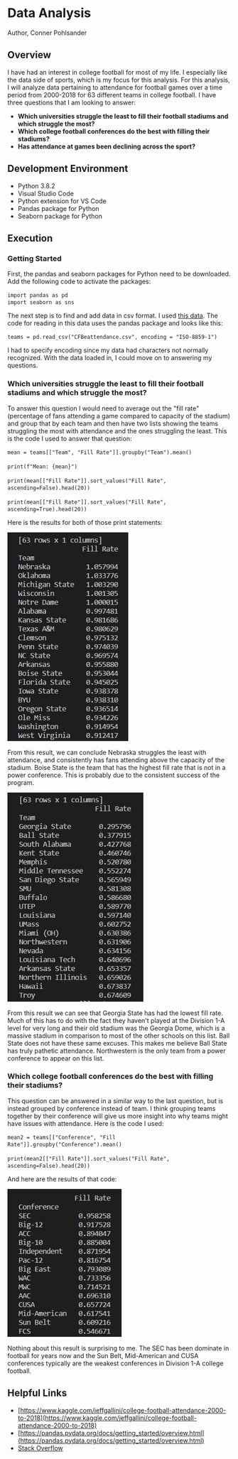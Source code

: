 # Data Analysis

Author, Conner Pohlsander

## Overview

I have had an interest in college football for most of my life. I especially like the data side of sports, which is my focus for this analysis. For this analysis, I will analyze data pertaining to attendance for football games over a time period from 2000-2018 for 63 different teams in college football. I have three questions that I am looking to answer:
* **Which universities struggle the least to fill their football stadiums and which struggle the most?**
* **Which college football conferences do the best with filling their stadiums?**
* **Has attendance at games been declining across the sport?**

## Development Environment

* Python 3.8.2
* Visual Studio Code
* Python extension for VS Code
* Pandas package for Python
* Seaborn package for Python

## Execution

### Getting Started

First, the pandas and seaborn packages for Python need to be downloaded. Add the following code to activate the packages:

```
import pandas as pd
import seaborn as sns
```

The next step is to find and add data in csv format. I used [this data](https://www.kaggle.com/jeffgallini/college-football-attendance-2000-to-2018). The code for reading in this data uses the pandas package and looks like this:

```
teams = pd.read_csv("CFBeattendance.csv", encoding = "ISO-8859-1")
```

I had to specify encoding since my data had characters not normally recognized. With the data loaded in, I could move on to answering my questions.

### Which universities struggle the least to fill their football stadiums and which struggle the most?

To answer this question I would need to average out the "fill rate" (percentage of fans attending a game compared to capacity of the stadium) and group that by each team and then have two lists showing the teams struggling the most with attendance and the ones struggling the least. This is the code I used to answer that question:

```
mean = teams[["Team", "Fill Rate"]].groupby("Team").mean()

print(f"Mean: {mean}")

print(mean[["Fill Rate"]].sort_values("Fill Rate", ascending=False).head(20))

print(mean[["Fill Rate"]].sort_values("Fill Rate", ascending=True).head(20))
```

Here is the results for both of those print statements:

![Teams struggling the least with attendance](1.jpg)

From this result, we can conclude Nebraska struggles the least with attendance, and consistently has fans attending above the capacity of the stadium. Boise State is the team that has the highest fill rate that is not in a power conference. This is probably due to the consistent success of the program.

![Teams struggling the most with attendance](2.jpg)

From this result we can see that Georgia State has had the lowest fill rate. Much of this has to do with the fact they haven't played at the Division 1-A level for very long and their old stadium was the Georgia Dome, which is a massive stadium in comparison to most of the other schools on this list. Ball State does not have these same excuses. This makes me believe Ball State has truly pathetic attendance. Northwestern is the only team from a power conference to appear on this list.

### Which college football conferences do the best with filling their stadiums?

This question can be answered in a similar way to the last question, but is instead grouped by conference instead of team. I think grouping teams together by their conference will give us more insight into why teams might have issues with attendance. Here is the code I used:

```
mean2 = teams[["Conference", "Fill Rate"]].groupby("Conference").mean()

print(mean2[["Fill Rate"]].sort_values("Fill Rate", ascending=False).head(20))
```

And here are the results of that code:

![Conference stadium fill rate](3.jpg)

Nothing about this result is surprising to me. The SEC has been dominate in football for years now and the Sun Belt, Mid-American and CUSA conferences typically are the weakest conferences in Division 1-A college football.

## Helpful Links

* [https://www.kaggle.com/jeffgallini/college-football-attendance-2000-to-2018](https://www.kaggle.com/jeffgallini/college-football-attendance-2000-to-2018)
* [https://pandas.pydata.org/docs/getting_started/overview.html](https://pandas.pydata.org/docs/getting_started/overview.html)
* [Stack Overflow](https://stackoverflow.com/)